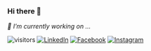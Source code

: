 ### Hi there 👋

<!--
**Khoiron14/Khoiron14** is a ✨ _special_ ✨ repository because its `README.md` (this file) appears on your GitHub profile.

Here are some ideas to get you started:

- 🔭 I’m currently working on ...
- 🌱 I’m currently learning ...
- 👯 I’m looking to collaborate on ...
- 🤔 I’m looking for help with ...
- 💬 Ask me about ...
- 📫 How to reach me: ...
- 😄 Pronouns: ...
- ⚡ Fun fact: ...
-->

<p>
  <em>
    🔭 I’m currently working on ...
  </em>
</p>

![visitors](https://visitor-badge.laobi.icu/badge?page_id=Khoiron14.Khoiron14)
<a href="https://www.linkedin.com/in/khoiron14" target="_blank"><img src="https://img.shields.io/badge/LinkedIn-%230077B5.svg?&style=flat-square&logo=linkedin&logoColor=white" alt="LinkedIn"></a>
<a href="https://www.facebook.com/khoironnurhi" target="_blank"><img src="https://img.shields.io/badge/Facebook-%231877F2.svg?&style=flat-square&logo=facebook&logoColor=white" alt="Facebook"></a>
<a href="https://www.instagram.com/khoironn14" target="_blank"><img src="https://img.shields.io/badge/Instagram-E4405F.svg?&style=flat-square&logo=instagram&logoColor=white" alt="Instagram"></a>
